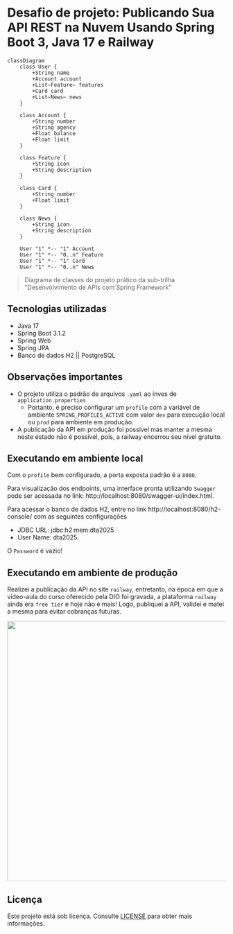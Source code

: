 # Desafio de projeto: Publicando Sua API REST na Nuvem Usando Spring Boot 3, Java 17 e Railway

```mermaid
classDiagram
    class User {
        +String name
        +Account account
        +List~Feature~ features
        +Card card
        +List~News~ news
    }

    class Account {
        +String number
        +String agency
        +Float balance
        +Float limit
    }

    class Feature {
        +String icon
        +String description
    }

    class Card {
        +String number
        +Float limit
    }

    class News {
        +String icon
        +String description
    }

    User "1" *-- "1" Account
    User "1" *-- "0..n" Feature
    User "1" *-- "1" Card
    User "1" *-- "0..n" News
```

> Diagrama de classes do projeto prático da sub-trilha "Desenvolvimento de APIs com Spring Framework"

## Tecnologias utilizadas

- Java 17
- Spring Boot 3.1.2
- Spring Web
- Spring JPA
- Banco de dados H2 || PostgreSQL

## Observações importantes

- O projeto utiliza o padrão de arquivos `.yaml` ao inves de `application.properties`
  - Portanto, é preciso configurar um `profile` com a variável de ambiente `SPRING_PROFILES_ACTIVE` com valor `dev` para execução local ou `prod` para ambiente em produção.
- A publicação da API em produção foi possível mas manter a mesma neste estado não é possível, pois, a railway encerrou seu nível gratuito.

## Executando em ambiente local

Com o `profile` bem configurado, a porta exposta padrão é a `8080`.

Para visualização dos endpoints, uma interface pronta utilizando `Swagger` pode ser acessada no link: http://localhost:8080/swagger-ui/index.html.

Para acessar o banco de dados H2, entre no link http://localhost:8080/h2-console/ com as seguintes configurações

- JDBC URL: jdbc:h2:mem:dta2025
- User Name: dta2025

O `Password` é vazio!

## Executando em ambiente de produção

Realizei a publicação da API no site `railway`, entretanto, na época em que a video-aula do curso oferecido pela DIO foi gravada, a plataforma `railway` ainda era `free tier` e hoje não é mais! Logo, publiquei a API, validei e matei a mesma para evitar cobranças futuras.

<img src="https://github.com/user-attachments/assets/c212c9de-8730-4f59-98db-b40ef8f0e65a" width="600px"/>

## Licença

Este projeto está sob licença. Consulte [LICENSE](../LICENSE) para obter mais informações.
